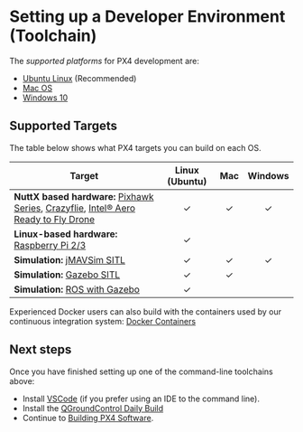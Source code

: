 # Setting up a Developer Environment (Toolchain)

The *supported platforms* for PX4 development are:
- [Ubuntu Linux](../dev_setup/dev_env_linux_ubuntu.md) (Recommended)
- [Mac OS](../dev_setup/dev_env_mac.md)
- [Windows 10](../dev_setup/dev_env_windows_cygwin.md)


## Supported Targets

The table below shows what PX4 targets you can build on each OS.

Target | Linux (Ubuntu) | Mac | Windows
--|:--:|:--:|:--:
**NuttX based hardware:** [Pixhawk Series](../flight_controller/pixhawk_series.md), [Crazyflie](../complete_vehicles/crazyflie2.md), [Intel® Aero Ready to Fly Drone](../complete_vehicles/intel_aero.md) | &check; | &check; | &check;
**Linux-based hardware:** [Raspberry Pi 2/3](../flight_controller/raspberry_pi_navio2.md) | &check; | | 
**Simulation:** [jMAVSim SITL](../simulation/jmavsim.md) | &check; | &check; | &check;
**Simulation:** [Gazebo SITL](../simulation/gazebo.md) | &check; | &check; | 
**Simulation:** [ROS with Gazebo](../simulation/ros_interface.md) | &check; | | 

Experienced Docker users can also build with the containers used by our continuous integration system: [Docker Containers](../test_and_ci/docker.md)

## Next steps

Once you have finished setting up one of the command-line toolchains above:
- Install [VSCode](../dev_setup/vscode.md) (if you prefer using an IDE to the command line).
- Install the [QGroundControl Daily Build](https://docs.qgroundcontrol.com/en/releases/daily_builds.html)
- Continue to [Building PX4 Software](../dev_setup/building_px4.md).

